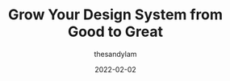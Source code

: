 ---
author: thesandylam
date: 2022-02-02
permalink: false
tags:
  - design-systems
target_url: https://medium.com/@thesandylam/grow-your-design-system-from-good-to-great-e072086ed1a7
title: Grow Your Design System from Good to Great
---